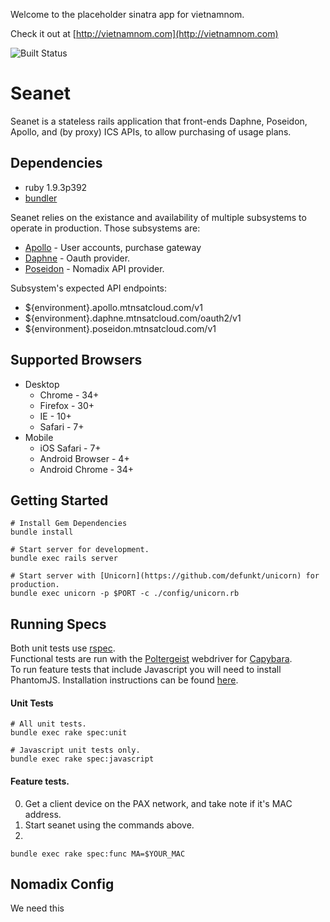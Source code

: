 Welcome to the placeholder sinatra app for vietnamnom.

Check it out at [http://vietnamnom.com](http://vietnamnom.com)

![Built Status](https://codeship.io/projects/8aacfd80-d159-0131-3e06-7e9211fe563d/status "Build Status at CodeShip.io")

Seanet
======
Seanet is a stateless rails application that front-ends Daphne, Poseidon, Apollo, and (by proxy) ICS APIs, to allow purchasing of usage plans. 

Dependencies
------------
* ruby 1.9.3p392
* [bundler](https://github.com/bundler/bundler)

Seanet relies on the existance and availability of multiple subsystems to operate in production.
Those subsystems are:
* [Apollo](https://github.com/mtnsat/apollo) - User accounts, purchase gateway
* [Daphne](https://github.com/mtnsat/daphne) - Oauth provider.
* [Poseidon](https://github.com/mtnsat/poseidon-dev) - Nomadix API provider.

Subsystem's expected API endpoints:
* ${environment}.apollo.mtnsatcloud.com/v1
* ${environment}.daphne.mtnsatcloud.com/oauth2/v1
* ${environment}.poseidon.mtnsatcloud.com/v1

Supported Browsers
------------------
* Desktop
  * Chrome - 34+
  * Firefox - 30+
  * IE - 10+
  * Safari - 7+
* Mobile
  * iOS Safari - 7+
  * Android Browser - 4+
  * Android Chrome - 34+

Getting Started
---------------
```
# Install Gem Dependencies
bundle install
```
```
# Start server for development.
bundle exec rails server
```
```
# Start server with [Unicorn](https://github.com/defunkt/unicorn) for production.
bundle exec unicorn -p $PORT -c ./config/unicorn.rb
```

Running Specs
------
Both unit tests use [rspec](https://github.com/rspec/rspec).  
Functional tests are run with the [Poltergeist](https://github.com/teampoltergeist/poltergeist) webdriver for [Capybara](https://github.com/jnicklas/capybara).  
To run feature tests that include Javascript you will need to install PhantomJS.  Installation instructions can be found [here](https://github.com/jonleighton/poltergeist/tree/v1.3.0).

#### Unit Tests

```
# All unit tests.
bundle exec rake spec:unit
```

```
# Javascript unit tests only.
bundle exec rake spec:javascript
```

#### Feature tests.
0. Get a client device on the PAX network, and take note if it's MAC address.
0. Start seanet using the commands above.
0. 

```
bundle exec rake spec:func MA=$YOUR_MAC
```

Nomadix Config
--------------

We need this

